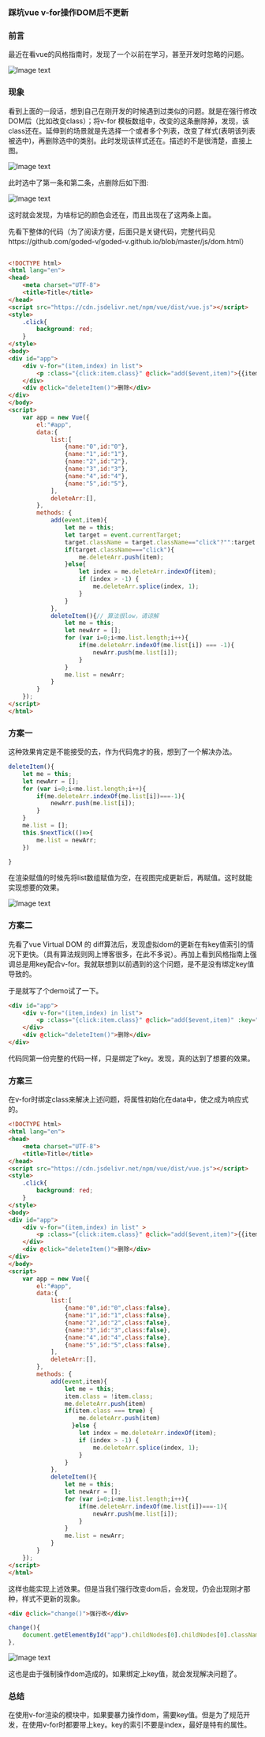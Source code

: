 ### 踩坑vue v-for操作DOM后不更新



### 前言

最近在看vue的风格指南时，发现了一个以前在学习，甚至开发时忽略的问题。

![Image text](https://goded-v.github.io/img/git/vuedom.png)

### 现象

看到上面的一段话，想到自己在刚开发的时候遇到过类似的问题。就是在强行修改DOM后（比如改变class）；将v-for 模板数组中，改变的这条删除掉，发现，该class还在。延伸到的场景就是先选择一个或者多个列表，改变了样式(表明该列表被选中)，再删除选中的类别。此时发现该样式还在。描述的不是很清楚，直接上图。

![Image text](https://goded-v.github.io/img/git/demo_list.png)

此时选中了第一条和第二条，点删除后如下图:

![Image text](https://goded-v.github.io/img/git/demo_list2.png)

这时就会发现，为啥标记的颜色会还在，而且出现在了这两条上面。

先看下整体的代码（为了阅读方便，后面只是关键代码，完整代码见https://github.com/goded-v/goded-v.github.io/blob/master/js/dom.html）

```

```

```html
<!DOCTYPE html>
<html lang="en">
<head>
    <meta charset="UTF-8">
    <title>Title</title>
</head>
<script src="https://cdn.jsdelivr.net/npm/vue/dist/vue.js"></script>
<style>
    .click{
        background: red;
    }
</style>
<body>
<div id="app">
    <div v-for="(item,index) in list">
        <p :class="{click:item.class}" @click="add($event,item)">{{item.name}}</p>
    </div>
    <div @click="deleteItem()">删除</div>
</div>
</body>
<script>
    var app = new Vue({
        el:"#app",
        data:{
            list:[
                {name:"0",id:"0"},
                {name:"1",id:"1"},
                {name:"2",id:"2"},
                {name:"3",id:"3"},
                {name:"4",id:"4"},
                {name:"5",id:"5"},
            ],
            deleteArr:[],
        },
        methods: {
            add(event,item){
                let me = this;
                let target = event.currentTarget;
                target.className = target.className=="click"?"":target.className="click";
                if(target.className==="click"){
                    me.deleteArr.push(item);
                }else{
                    let index = me.deleteArr.indexOf(item);
                    if (index > -1) {
                        me.deleteArr.splice(index, 1);
                    }
                }
            },
            deleteItem(){// 算法很low，请谅解
                let me = this;
                let newArr = [];
                for (var i=0;i<me.list.length;i++){
                    if(me.deleteArr.indexOf(me.list[i]) === -1){
                        newArr.push(me.list[i]);
                    }
                }
                me.list = newArr;
            }
        }
    });
</script>
</html>
```

### 方案一

这种效果肯定是不能接受的去，作为代码鬼才的我，想到了一个解决办法。

```javascript
deleteItem(){
    let me = this;
    let newArr = [];
    for (var i=0;i<me.list.length;i++){
        if(me.deleteArr.indexOf(me.list[i])===-1){
            newArr.push(me.list[i]);
        }
    }
    me.list = [];
    this.$nextTick(()=>{
        me.list = newArr;
    })

}
```

在渲染赋值的时候先将list数组赋值为空，在视图完成更新后，再赋值。这时就能实现想要的效果。

![Image text](https://goded-v.github.io/img/git/demo_list3.png)

### 方案二

先看了vue  Virtual DOM 的 diff算法后，发现虚拟dom的更新在有key值索引的情况下更快。（具有算法规则网上博客很多，在此不多说）。再加上看到风格指南上强调总是用key配合v-for。我就联想到以前遇到的这个问题，是不是没有绑定key值导致的。

于是就写了个demo试了一下。

```html
<div id="app">
    <div v-for="(item,index) in list">
        <p :class="{click:item.class}" @click="add($event,item)" :key="item.name">{{item.name}}</p>
    </div>
    <div @click="deleteItem()">删除</div>
</div>
```

代码同第一份完整的代码一样，只是绑定了key。发现，真的达到了想要的效果。

### 方案三

在v-for时绑定class来解决上述问题，将属性初始化在data中，使之成为响应式的。

```html
<!DOCTYPE html>
<html lang="en">
<head>
    <meta charset="UTF-8">
    <title>Title</title>
</head>
<script src="https://cdn.jsdelivr.net/npm/vue/dist/vue.js"></script>
<style>
    .click{
        background: red;
    }
</style>
<body>
<div id="app">
    <div v-for="(item,index) in list" >
        <p :class="{click:item.class}" @click="add($event,item)">{{item.name}}</p>
    </div>
    <div @click="deleteItem()">删除</div>
</div>
</body>
<script>
    var app = new Vue({
        el:"#app",
        data:{
            list:[
                {name:"0",id:"0",class:false},
                {name:"1",id:"1",class:false},
                {name:"2",id:"2",class:false},
                {name:"3",id:"3",class:false},
                {name:"4",id:"4",class:false},
                {name:"5",id:"5",class:false},
            ],
            deleteArr:[],
        },
        methods: {
            add(event,item){
                let me = this;
                item.class = !item.class;
                me.deleteArr.push(item)
                if(item.class === true) {
                    me.deleteArr.push(item)
                  }else {
                    let index = me.deleteArr.indexOf(item);
                    if (index > -1) {
                        me.deleteArr.splice(index, 1);
                    }
                }
            },
            deleteItem(){
                let me = this;
                let newArr = [];
                for (var i=0;i<me.list.length;i++){
                    if(me.deleteArr.indexOf(me.list[i])===-1){
                        newArr.push(me.list[i]);
                    }
                }
                me.list = newArr;
            }
        }
    });
</script>
</html>
```



这样也能实现上述效果。但是当我们强行改变dom后，会发现，仍会出现刚才那种，样式不更新的现象。

```html
<div @click="change()">强行改</div>
```

```javascript
change(){
    document.getElementById("app").childNodes[0].childNodes[0].className = " click";
},
```

![Image text](https://goded-v.github.io/img/git/demo_list4.png)

这也是由于强制操作dom造成的。如果绑定上key值，就会发现解决问题了。

### 总结

在使用v-for渲染的模块中，如果要暴力操作dom，需要key值。但是为了规范开发，在使用v-for时都要带上key。key的索引不要是index，最好是特有的属性。

